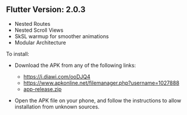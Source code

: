 
## Flutter Version: 2.0.3

- Nested Routes
- Nested Scroll Views
- SkSL warmup for smoother animations
- Modular Architecture

To install:

- Download the APK from any of the following links: 
  - https://i.diawi.com/ooDJQ4
  - https://www.apkonline.net/filemanager.php?username=1027888
  - [app-release.zip](https://github.com/Hegazy360/cp_flutter_2/files/6267143/app-release.zip)

- Open the APK file on your phone, and follow the instructions to allow installation from unknown sources.
